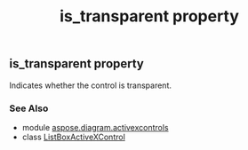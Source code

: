 ﻿---
title: is_transparent property
second_title: Aspose.Diagram for Python via .NET API References
description: 
type: docs
weight: 170
url: /python-net/aspose.diagram.activexcontrols/listboxactivexcontrol/is_transparent/
is_root: false
---

## is_transparent property


Indicates whether the control is transparent.

### See Also
* module [aspose.diagram.activexcontrols](../../)
* class [ListBoxActiveXControl](/diagram/python-net/aspose.diagram.activexcontrols/listboxactivexcontrol)
